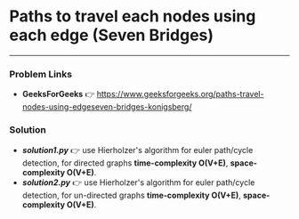 # Paths to travel each nodes using each edge (Seven Bridges)

---

### Problem Links
- **__GeeksForGeeks__** :point_right: https://www.geeksforgeeks.org/paths-travel-nodes-using-edgeseven-bridges-konigsberg/

### Solution
- **_solution1.py_** :point_right: use Hierholzer's algorithm for euler path/cycle detection, for directed graphs **time-complexity O(V+E)**, **space-complexity O(V+E)**.
- **_solution2.py_** :point_right: use Hierholzer's algorithm for euler path/cycle detection, for un-directed graphs **time-complexity O(V+E)**, **space-complexity O(V+E)**.
